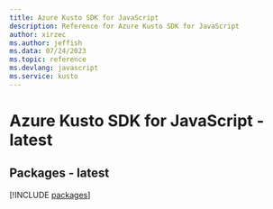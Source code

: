 ```yaml
---
title: Azure Kusto SDK for JavaScript
description: Reference for Azure Kusto SDK for JavaScript
author: xirzec
ms.author: jeffish
ms.data: 07/24/2023
ms.topic: reference
ms.devlang: javascript
ms.service: kusto
---
```

# Azure Kusto SDK for JavaScript - latest
## Packages - latest
[!INCLUDE [packages](kusto-index.md)]